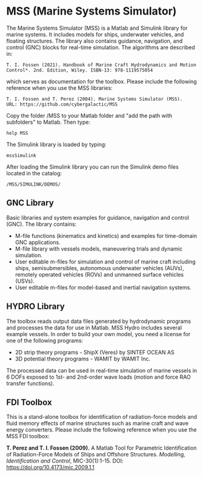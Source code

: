# MSS (Marine Systems Simulator)

The Marine Systems Simulator (MSS) is a Matlab and Simulink library for marine systems. It includes models for ships, underwater vehicles, and floating structures. The library also contains guidance, navigation, and control (GNC) blocks for real-time simulation. The algorithms are described in:

    T. I. Fossen (2021). Handbook of Marine Craft Hydrodynamics and Motion Control*. 2nd. Edition, Wiley. ISBN-13: 978-1119575054

which serves as documentation for the toolbox. Please include the following reference when you use the MSS libraries: 

    T. I. Fossen and T. Perez (2004). Marine Systems Simulator (MSS).
    URL: https://github.com/cybergalactic/MSS

Copy the folder /MSS to your Matlab folder and "add the path with subfolders" to Matlab. Then type:

    help MSS

The Simulink library is loaded by typing:

    mssSimulink  

After loading the Simulink library you can run the Simulink demo files located in the catalog: 

    /MSS/SIMULINK/DEMOS/     

 GNC Library
-

Basic libraries and system examples for guidance, navigation and control (GNC). The library contains:

- M-file functions (kinematics and kinetics) and examples for time-domain GNC applications.
- M-file library with vessels models, maneuvering trials and dynamic simulation.
- User editable m-files for simulation and control of marine craft including ships, semisubmersibles, autonomous underwater vehicles (AUVs), remotely operated vehicles (ROVs) and unmanned surface vehicles (USVs).
- User editable m-files for model-based and inertial navigation systems.

 HYDRO Library
-

The toolbox reads output data files generated by hydrodynamic programs and processes the data for use in Matlab. MSS Hydro includes several example vessels. In order to build your own model, you need a license for one of the following programs:

- 2D strip theory programs - ShipX (Veres) by SINTEF OCEAN AS
- 3D potential theory programs - WAMIT by WAMIT Inc.

The processed data can be used in real-time simulation of marine vessels in 6 DOFs exposed to 1st- and 2nd-order wave loads (motion and force RAO transfer functions).

FDI Toolbox
-
This is a stand-alone toolbox for identification of radiation-force models and fluid memory effects of marine structures such as marine craft and wave energy converters. Please include the following reference when you use the MSS FDI toolbox:
 
**T. Perez and T. I. Fossen (2009).** A Matlab Tool for Parametric Identification of Radiation-Force Models of Ships and Offshore Structures. 
*Modelling, Identification and Control*, MIC-30(1):1-15. DOI: https://doi.org/10.4173/mic.2009.1.1 
